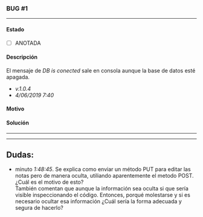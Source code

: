 ### BUG #1
----------------------
#### Estado
- [ ] ANOTADA
#### Descripción
El mensaje de *DB is conected* sale en consola aunque la base de datos esté apagada.  
  - *v.1.0.4*  
  - *4/06/2019 7:40*  
#### Motivo

#### Solución

----------------------
----------------------

## Dudas:
- minuto *1:48:45*. Se explica como enviar un método PUT para editar las notas pero de manera oculta, utiliando aparentemente el metodo POST. ¿Cuál es el motivo de esto?  
También comentan que aunque la información sea oculta si que sería visible inspeccionando el código. Entonces, porqué molestarse y si es necesario ocultar esa información ¿Cuál sería la forma adecuada y segura de hacerlo?